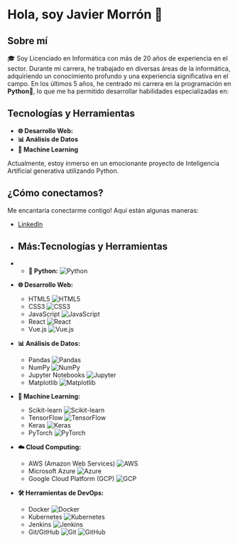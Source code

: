 # Hola, soy Javier Morrón 👋

## Sobre mí

🎓 Soy Licenciado en Informática con más de 20 años de experiencia en el sector. Durante mi carrera, he trabajado en diversas áreas de la informática, adquiriendo un conocimiento profundo y una experiencia significativa en el campo. En los últimos 5 años, he centrado mi carrera en la programación en **Python**🐍, lo que me ha permitido desarrollar habilidades especializadas en:

## Tecnologías y Herramientas

- **🌐 Desarrollo Web:** 
- **📊 Análisis de Datos** 
- **🤖 Machine Learning**

Actualmente, estoy inmerso en un emocionante proyecto de Inteligencia Artificial generativa utilizando Python.
  

## ¿Cómo conectamos?

Me encantaría conectarme contigo! Aquí están algunas maneras:

- [LinkedIn](https://www.linkedin.com/in/javier-morr%C3%B3n-desarrollador-software/)

- ## Más:Tecnologías y Herramientas
- - **🐍 Python:**
  ![Python](https://img.shields.io/badge/Python-3776AB?style=for-the-badge&logo=python&logoColor=white)

- **🌐 Desarrollo Web:**
  - HTML5 ![HTML5](https://img.shields.io/badge/HTML5-E34F26?style=for-the-badge&logo=html5&logoColor=white)
  - CSS3 ![CSS3](https://img.shields.io/badge/CSS3-1572B6?style=for-the-badge&logo=css3&logoColor=white)
  - JavaScript ![JavaScript](https://img.shields.io/badge/JavaScript-F7DF1E?style=for-the-badge&logo=javascript&logoColor=black)
  - React ![React](https://img.shields.io/badge/React-61DAFB?style=for-the-badge&logo=react&logoColor=black)
  - Vue.js ![Vue.js](https://img.shields.io/badge/Vue.js-4FC08D?style=for-the-badge&logo=vue.js&logoColor=white)

- **📊 Análisis de Datos:**
  - Pandas ![Pandas](https://img.shields.io/badge/Pandas-150458?style=for-the-badge&logo=pandas&logoColor=white)
  - NumPy ![NumPy](https://img.shields.io/badge/NumPy-013243?style=for-the-badge&logo=numpy&logoColor=white)
  - Jupyter Notebooks ![Jupyter](https://img.shields.io/badge/Jupyter-F37626?style=for-the-badge&logo=jupyter&logoColor=white)
  - Matplotlib ![Matplotlib](https://img.shields.io/badge/Matplotlib-3776AB?style=for-the-badge&logo=python&logoColor=white)

- **🤖 Machine Learning:**
  - Scikit-learn ![Scikit-learn](https://img.shields.io/badge/Scikit--learn-F7931E?style=for-the-badge&logo=scikit-learn&logoColor=white)
  - TensorFlow ![TensorFlow](https://img.shields.io/badge/TensorFlow-FF6F00?style=for-the-badge&logo=tensorflow&logoColor=white)
  - Keras ![Keras](https://img.shields.io/badge/Keras-D00000?style=for-the-badge&logo=keras&logoColor=white)
  - PyTorch ![PyTorch](https://img.shields.io/badge/PyTorch-EE4C2C?style=for-the-badge&logo=pytorch&logoColor=white)

- **☁️ Cloud Computing:**
  - AWS (Amazon Web Services) ![AWS](https://img.shields.io/badge/Amazon%20AWS-232F3E?style=for-the-badge&logo=amazon-aws&logoColor=white)
  - Microsoft Azure ![Azure](https://img.shields.io/badge/Microsoft%20Azure-0078D4?style=for-the-badge&logo=microsoft-azure&logoColor=white)
  - Google Cloud Platform (GCP) ![GCP](https://img.shields.io/badge/Google%20Cloud-4285F4?style=for-the-badge&logo=google-cloud&logoColor=white)

- **🛠️ Herramientas de DevOps:**
  - Docker ![Docker](https://img.shields.io/badge/Docker-2496ED?style=for-the-badge&logo=docker&logoColor=white)
  - Kubernetes ![Kubernetes](https://img.shields.io/badge/Kubernetes-326CE5?style=for-the-badge&logo=kubernetes&logoColor=white)
  - Jenkins ![Jenkins](https://img.shields.io/badge/Jenkins-D24939?style=for-the-badge&logo=jenkins&logoColor=white)
  - Git/GitHub ![Git](https://img.shields.io/badge/Git-F05032?style=for-the-badge&logo=git&logoColor=white) ![GitHub](https://img.shields.io/badge/GitHub-181717?style=for-the-badge&logo=github&logoColor=white)

